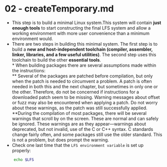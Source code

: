 # 02 - createTemporary.md
- This step is to build a minimal Linux system.This system will contain **just enough tools** to start constructing
the final LFS system and allow a working environment with more user convenience than a minimum
environment would.
- There are two steps in building this minimal system. The first step is to build a **new and host-independent toolchain
(compiler, assembler, linker, libraries, and a few useful utilities)**. The second step uses this toolchain to build the other
**essential tools**.    
\* When building packages there are several assumptions made within the instructions:   
\*\* Several of the packages are patched before compilation, but only when the patch is needed to circumvent a
problem. A patch is often needed in both this and the next chapter, but sometimes in only one or the other.
Therefore, do not be concerned if instructions for a downloaded patch seem to be missing. Warning messages
about offset or fuzz may also be encountered when applying a patch. Do not worry about these warnings, as the
patch was still successfully applied.   
\*\*During the compilation of most packages, there will be several warnings that scroll by on the screen. These are
normal and can safely be ignored. These warnings are as they appear—warnings about deprecated, but not invalid,
use of the C or C++ syntax. C standards change fairly often, and some packages still use the older standard. This is
not a problem, but does prompt the warning.
- Check one last time that the `LFS environment variable` is set up properly:
```bash
    echo $LFS
```